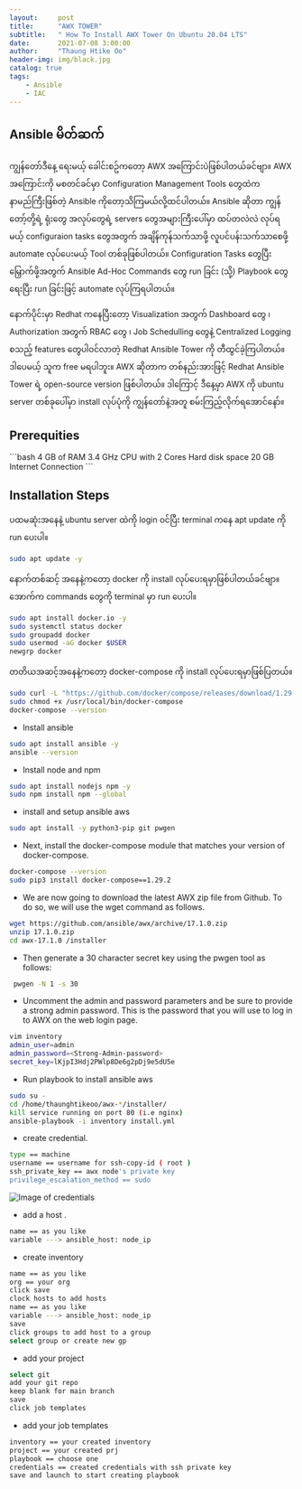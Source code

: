 ```yaml
---
layout:     post
title:      "AWX TOWER"
subtitle:   " How To Install AWX Tower On Ubuntu 20.04 LTS"
date:       2021-07-08 3:00:00
author:     "Thaung Htike Oo"
header-img: img/black.jpg
catalog: true
tags:
    - Ansible
    - IAC
---
```


<h2> Ansible မိတ်ဆက် </h2>
<p>
ကျွန်တော်ဒီနေ့ ရေးမယ့် ခေါင်းစဥ်ကတော့ AWX အကြောင်းပဲဖြစ်ပါတယ်ခင်ဗျာ။ AWX အကြောင်းကို မစတင်ခင်မှာ Configuration Management Tools တွေထဲက နာမည်ကြီးဖြစ်တဲ့ Ansible ကိုတော့သိကြမယ်လို့ထင်ပါတယ်။ Ansible ဆိုတာ ကျွန်တော့်တို့ရဲ့ ရုံးတွေ အလုပ်တွေရဲ့ servers တွေအများကြီးပေါ်မှာ ထပ်တလဲလဲ လုပ်ရမယ့် configuraion tasks တွေအတွက် အချိန်ကုန်သက်သာဖို့ လူပင်ပန်းသက်သာစေဖို့ automate လုပ်ပေးမယ့် Tool တစ်ခုဖြစ်ပါတယ်။
Configuration Tasks တွေပြီးမြှောက်ဖို့အတွက် Ansible Ad-Hoc Commands တွေ run ခြင်း (သို့) Playbook တွေရေးပြီး run ခြင်းဖြင့် automate လုပ်ကြရပါတယ်။ 
</p>
<p>
နောက်ပိုင်းမှာ Redhat ကနေပြီးတော့ Visualization အတွက် Dashboard တွေ ၊ Authorization အတွက် RBAC တွေ ၊ Job Schedulling တွေနဲ့ Centralized Logging စသည့် features တွေပါဝင်လာတဲ့ Redhat Ansible Tower ကို တီထွင်ခဲ့ကြပါတယ်။ ဒါပေမယ့် သူက free မရပါဘူး။ AWX ဆိုတာက တစ်နည်းအားဖြင့် Redhat Ansible Tower ရဲ့ open-source version ဖြစ်ပါတယ်။ ဒါကြောင့် ဒီနေ့မှာ AWX ကို ubuntu server တစ်ခုပေါ်မှာ install လုပ်ပုံကို ကျွန်တော်နဲ့အတူ စမ်းကြည့်လိုက်ရအောင်နော်။
</p>

<h2> Prerequities </h2>
```bash
4 GB of RAM
3.4 GHz CPU with 2 Cores
Hard disk space 20 GB
Internet Connection
```
<h2> Installation Steps </h2>

ပထမဆုံးအနေနဲ့ ubuntu server ထဲကို login ဝင်ပြီး terminal ကနေ apt update ကို run ပေးပါ။
```bash
sudo apt update -y
```
နောက်တစ်ဆင့် အနေနဲ့ကတော့ docker ကို install လုပ်ပေးရမှာဖြစ်ပါတယ်ခင်ဗျာ။ အောက်က commands တွေကို terminal မှာ run ပေးပါ။
```bash
sudo apt install docker.io -y
sudo systemctl status docker
sudo groupadd docker
sudo usermod -aG docker $USER
newgrp docker 
```
တတိယအဆင့်အနေနဲ့ကတော့ docker-compose ကို install လုပ်ပေးရမှာဖြစ်ပြတယ်။
```bash
sudo curl -L "https://github.com/docker/compose/releases/download/1.29.2/docker-compose-$(uname -s)-$(uname -m)" -o /usr/local/bin/docker-compose
sudo chmod +x /usr/local/bin/docker-compose
docker-compose --version
```
* Install ansible 
```bash
sudo apt install ansible -y
ansible --version
```
* Install node and npm
```bash
sudo apt install nodejs npm -y
sudo npm install npm --global
```
* install and setup ansible aws
```bash
sudo apt install -y python3-pip git pwgen
```
* Next, install the docker-compose module that matches your version of docker-compose.
```bash
docker-compose --version
sudo pip3 install docker-compose==1.29.2
```
* We are now going to download the latest AWX zip file from Github. To do so, we will use the wget command as follows.
```bash
wget https://github.com/ansible/awx/archive/17.1.0.zip
unzip 17.1.0.zip
cd awx-17.1.0 /installer
```
* Then generate a 30 character secret key using the pwgen tool as follows:
```bash
 pwgen -N 1 -s 30
 ```
 * Uncomment the admin and password parameters and be sure to provide a strong admin password. This is the password that you will use to log in to AWX on the web login page.
```bash
vim inventory
admin_user=admin
admin_password=<Strong-Admin-password>
secret_key=lKjpI3Hdj2PWlp8De6g2pDj9e5dU5e
```
* Run playbook to install ansible aws
```bash
sudo su -
cd /home/thaunghtikeoo/awx-*/installer/
kill service running on port 80 (i.e nginx)
ansible-playbook -i inventory install.yml
```

* create credential.
```bash
type == machine
username == username for ssh-copy-id ( root )
ssh_private_key == awx node's private key
privilege_escalation_method == sudo
```
![Image of credentials](https://github.com/tho861998/ansible/blob/master/images/Screenshot%20from%202021-06-24%2015-46-15.png)

* add a host .
```bash
name == as you like
variable ---> ansible_host: node_ip
```
* create inventory
```bash
name == as you like
org == your org
click save
clock hosts to add hosts 
name == as you like
variable ---> ansible_host: node_ip
save
click groups to add host to a group 
select group or create new gp
```
* add your project
```bash
select git
add your git repo
keep blank for main branch 
save
click job templates
```
* add your job templates
```bash
inventory == your created inventory
project == your created prj
playbook == choose one
credentials == created credentials with ssh private key
save and launch to start creating playbook
```


